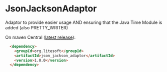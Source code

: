 # JsonJacksonAdaptor
Adaptor to provide easier usage AND ensuring that the Java Time Module is added (also PRETTY_WRITER)

On maven Central ([latest release](https://mvnrepository.com/artifact/org.litesoft/json_jackson_adaptor/1.0.0)):
```html
  <dependency>
    <groupId>org.litesoft</groupId>
    <artifactId>json_jackson_adaptor</artifactId>
    <version>1.0.0</version>
  </dependency>
```